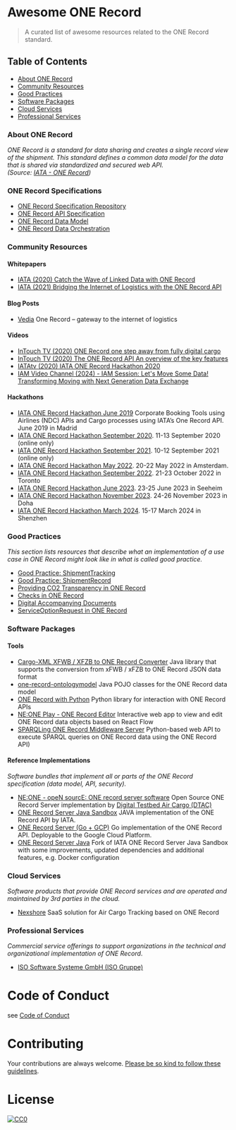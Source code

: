 # Awesome ONE Record

> A curated list of awesome resources related to the ONE Record standard.

## Table of Contents
* [About ONE Record](#about-one-record)
* [Community Resources](#community-resources)
* [Good Practices](#good-practices)
* [Software Packages](#software-packages)
* [Cloud Services](#cloud-services)
* [Professional Services](#professional-services)

### About ONE Record
*ONE Record is a standard for data sharing and creates a single record view of the shipment. This standard defines a common data model for the data that is shared via standardized and secured web API.   
(Source: [IATA - ONE Record](https://www.iata.org/one-record/))*

### ONE Record Specifications

* [ONE Record Specification Repository](https://github.com/IATA-Cargo/ONE-Record)
* [ONE Record API Specification](https://iata-cargo.github.io/ONE-Record/)
* [ONE Record Data Model](https://github.com/IATA-Cargo/ONE-Record/tree/master/working_draft/ontology)
* [ONE Record Data Orchestration](https://github.com/IATA-Cargo/ONE-Record/tree/master/working_draft/Data-Orchestration)


### Community Resources

#### Whitepapers
* [IATA (2020) Catch the Wave of Linked Data with ONE Record](https://www.iata.org/contentassets/a1b5532e38bf4d6284c4bf4760646d4e/one_record_catch_the_wave_of_linked_data_with_one_record.pdf)
* [IATA (2021) Bridging the Internet of Logistics with the ONE Record API](https://www.iata.org/contentassets/a1b5532e38bf4d6284c4bf4760646d4e/one_record_bridging_the_internet-of_logistics_with_the_one_record_api.pdf)


#### Blog Posts
* [Vedia](https://www.vedia.fi/blog/one-record-gateway-to-the-internet-of-logistics/) One Record – gateway to the internet of logistics

#### Videos
* [InTouch TV (2020) ONE Record one step away from fully digital cargo](https://www.youtube.com/watch?v=JPzkqsD3HQo)
* [InTouch TV (2020) The ONE Record API An overview of the key features](https://www.youtube.com/watch?v=8EMtdKyNuog)
* [IATAtv (2020) IATA ONE Record Hackathon 2020](https://www.youtube.com/watch?v=XOxeL1WXOiM)
* [IAM Video Channel (2024) - IAM Session: Let's Move Some Data! Transforming Moving with Next Generation Data Exchange](https://www.youtube.com/watch?v=Iap9QHRyS6w)


#### Hackathons
* [IATA ONE Record Hackathon June 2019](https://www.iata.org/contentassets/c6b62a2a403745ddab9b593b3a664b08/madrid-hackathon-winners.pdf) Corporate Booking Tools using Airlines (NDC) APIs and Cargo processes using IATA’s One Record API. June 2019 in Madrid
* [IATA ONE Record Hackathon September 2020](https://onerecord.devpost.com/project-gallery). 11-13 September 2020 (online only)
* [IATA ONE Record Hackathon September 2021](https://onerecord2021.devpost.com/). 10-12 September 2021 (online only)
* [IATA ONE Record Hackathon May 2022](https://iata-dcsa-ams.devpost.com/). 20-22 May 2022 in Amsterdam.
* [IATA ONE Record Hackathon September 2022](https://onerecord-yyz.devpost.com/). 21-23 October 2022 in Toronto
* [IATA ONE Record Hackathon June 2023](https://onerecord-fra.devpost.com/). 23-25 June 2023 in Seeheim
* [IATA ONE Record Hackathon November 2023](https://onerecord-doh.devpost.com/). 24-26 November 2023 in Doha
* [IATA ONE Record Hackathon March 2024](https://onerecord-szx.devpost.com/). 15-17 March 2024 in Shenzhen


### Good Practices
*This section lists resources that describe what an implementation of a use case in ONE Record might look like in what is called good practice.*

* [Good Practice: ShipmentTracking](https://github.com/digital-cargo/good-practice-shipment-tracking)
* [Good Practice: ShipmentRecord](https://github.com/digital-cargo/good-practice-shipment-record)
* [Providing CO2 Transparency in ONE Record](https://github.com/DrPhilippBillion/Co2-Transparency-in-ONE-Record)
* [Checks in ONE Record](https://github.com/DrPhilippBillion/Checks-in-ONE-Record)
* [Digital Accompanying Documents](https://github.com/DrPhilippBillion/Digital-Accompanying-Documents-in-ONE-Record)
* [ServiceOptionRequest in ONE Record](https://github.com/NiclasScheiber/ServiceOptionRequest-in-ONE-Record)


### Software Packages

#### Tools

* [Cargo-XML XFWB / XFZB to ONE Record Converter](https://github.com/riege/one-record-converter) Java library that supports the conversion from xFWB / xFZB to ONE Record JSON data format
* [one-record-ontologymodel](https://github.com/riege/one-record-ontologymodel) Java POJO classes for the ONE Record data model
* [ONE Record with Python](https://pypi.org/project/onerecord/) Python library for interaction with ONE Record APIs
* [NE:ONE Play - ONE Record Editor](https://github.com/erikgoldenstein/neoneplay) Interactive web app to view and edit ONE Record data objects based on React Flow
* [SPARQLing ONE Record Middleware Server](https://github.com/NiclasScheiber/sparqling-one-record) Python-based web API to execute SPARQL queries on ONE Record data using the ONE Record API)


#### Reference Implementations
*Software bundles that implement all or parts of the ONE Record specification (data model, API, security).*

* [NE:ONE - opeN sourcE: ONE record server software](https://git.openlogisticsfoundation.org/digital-air-cargo/ne-one) Open Source ONE Record Server implementation by [Digital Testbed Air Cargo (DTAC)](https://www.digital-testbed-air-cargo.com)
* [ONE Record Server Java Sandbox](https://github.com/IATA-Cargo/one-record-server-java) JAVA implementation of the ONE Record API by IATA.
* [ONE Record Server (Go + GCP)](https://github.com/chi-deutschland/one-record-server) Go implementation of the ONE Record API. Deployable to the Google Cloud Platform.
* [ONE Record Server Java](https://github.com/ddoeppner/one-record-server-java) Fork of IATA ONE Record Server Java Sandbox with some improvements, updated dependencies and additional features, e.g. Docker configuration


### Cloud Services
*Software products that provide ONE Record services and are operated and maintained by 3rd parties in the cloud.*

* [Nexshore](https://nexshore.com/) SaaS solution for Air Cargo Tracking based on ONE Record


### Professional Services
*Commercial service offerings to support organizations in the technical and organizational implementation of ONE Record*.

* [ISO Software Systeme GmbH (ISO Gruppe)](https://www.one-record-hub.com/) 


# Code of Conduct
see [Code of Conduct](CODE_OF_CONDUCT.md)

# Contributing
Your contributions are always welcome. [Please be so kind to follow these guidelines](CONTRIBUTING.md).

# License
[![CC0](https://i.creativecommons.org/p/zero/1.0/88x31.png)](https://creativecommons.org/publicdomain/zero/1.0/)
